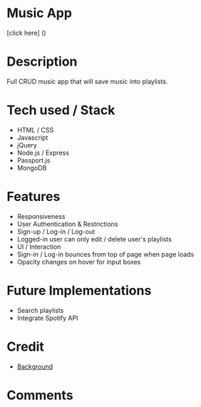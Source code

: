 # Music App
[click here] ()

# Description

Full CRUD music app that will save music into playlists.

# Tech used / Stack

* HTML / CSS
* Javascript
* jQuery
* Node.js / Express
* Passport.js
* MongoDB

# Features

* Responsiveness
* User Authentication & Restrictions
 * Sign-up / Log-in / Log-out
 * Logged-in user can only edit / delete user's playlists
* UI / Interaction
 * Sign-in / Log-in bounces from top of page when page loads
 * Opacity changes on hover for input boxes

# Future Implementations

* Search playlists
* Integrate Spotify API

# Credit

* [Background](http://www.pandemicofficial.co.uk/joom/images/demo/bg/concert-crowd.jpg)

# Comments
